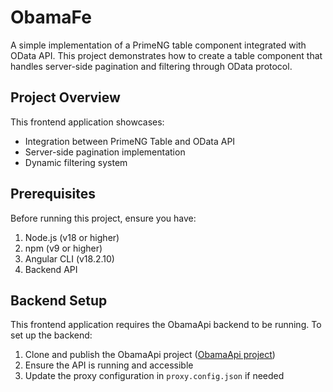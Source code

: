 # ObamaFe

A simple implementation of a PrimeNG table component integrated with OData API. This project demonstrates how to create a table component that handles server-side pagination and filtering through OData protocol.

## Project Overview

This frontend application showcases:
- Integration between PrimeNG Table and OData API
- Server-side pagination implementation
- Dynamic filtering system

## Prerequisites

Before running this project, ensure you have:
1. Node.js (v18 or higher)
2. npm (v9 or higher)
3. Angular CLI (v18.2.10)
4. Backend API

## Backend Setup

This frontend application requires the ObamaApi backend to be running. To set up the backend:

1. Clone and publish the ObamaApi project ([ObamaApi project](https://github.com/albiberto/obama))
2. Ensure the API is running and accessible
3. Update the proxy configuration in `proxy.config.json` if needed
